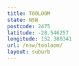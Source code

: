 ```yaml
---
title: TOOLOOM
state: NSW
postcode: 2475
latitude: -28.546257
longitude: 152.388341
url: /nsw/tooloom/
layout: suburb
---
```

